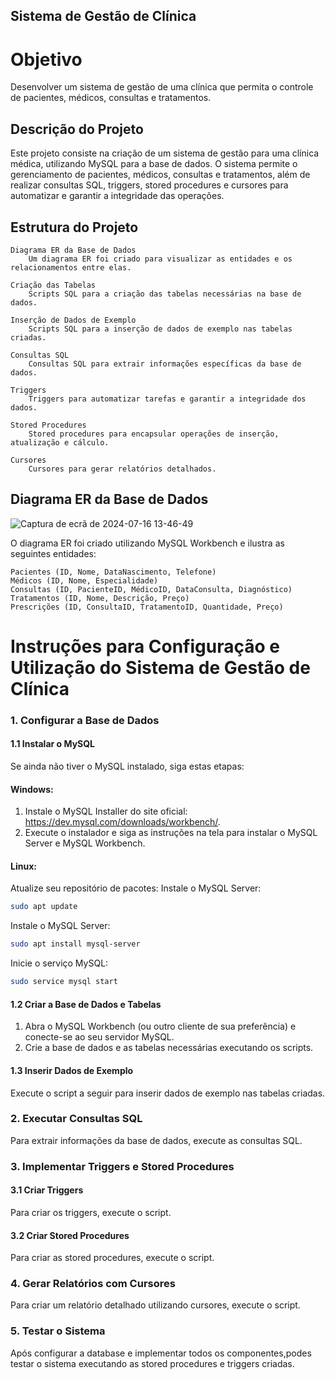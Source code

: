 ## Sistema de Gestão de Clínica

# Objetivo

Desenvolver um sistema de gestão de uma clínica que permita o controle de pacientes, médicos, consultas e tratamentos.

## Descrição do Projeto

Este projeto consiste na criação de um sistema de gestão para uma clínica médica, utilizando MySQL para a base de dados. O sistema permite o gerenciamento de pacientes, médicos, consultas e tratamentos, além de realizar consultas SQL, triggers, stored procedures e cursores para automatizar e garantir a integridade das operações.

## Estrutura do Projeto

    Diagrama ER da Base de Dados
        Um diagrama ER foi criado para visualizar as entidades e os relacionamentos entre elas.

    Criação das Tabelas
        Scripts SQL para a criação das tabelas necessárias na base de dados.

    Inserção de Dados de Exemplo
        Scripts SQL para a inserção de dados de exemplo nas tabelas criadas.

    Consultas SQL
        Consultas SQL para extrair informações específicas da base de dados.

    Triggers
        Triggers para automatizar tarefas e garantir a integridade dos dados.

    Stored Procedures
        Stored procedures para encapsular operações de inserção, atualização e cálculo.

    Cursores
        Cursores para gerar relatórios detalhados.

## Diagrama ER da Base de Dados
![Captura de ecrã de 2024-07-16 13-46-49](https://github.com/user-attachments/assets/e5d23103-f746-4e23-91cc-b4a84141b1a0)

O diagrama ER foi criado utilizando MySQL Workbench e ilustra as seguintes entidades:

    Pacientes (ID, Nome, DataNascimento, Telefone)
    Médicos (ID, Nome, Especialidade)
    Consultas (ID, PacienteID, MédicoID, DataConsulta, Diagnóstico)
    Tratamentos (ID, Nome, Descrição, Preço)
    Prescrições (ID, ConsultaID, TratamentoID, Quantidade, Preço)

# Instruções para Configuração e Utilização do Sistema de Gestão de Clínica
### 1. Configurar a Base de Dados
#### 1.1 Instalar o MySQL

Se ainda não tiver o MySQL instalado, siga estas etapas:

#### Windows:
1. Instale o MySQL Installer do site oficial: https://dev.mysql.com/downloads/workbench/.
2. Execute o instalador e siga as instruções na tela para instalar o MySQL Server e MySQL Workbench.

#### Linux:
Atualize seu repositório de pacotes:
Instale o MySQL Server:
```bash
sudo apt update
```
Instale o MySQL Server:
```bash
sudo apt install mysql-server
```
Inicie o serviço MySQL:
```bash
sudo service mysql start
```

#### 1.2 Criar a Base de Dados e Tabelas

1. Abra o MySQL Workbench (ou outro cliente de sua preferência) e conecte-se ao seu servidor MySQL.
2. Crie a base de dados e as tabelas necessárias executando os scripts.

#### 1.3 Inserir Dados de Exemplo

Execute o script a seguir para inserir dados de exemplo nas tabelas criadas.

### 2. Executar Consultas SQL

Para extrair informações da base de dados, execute as consultas SQL.

### 3. Implementar Triggers e Stored Procedures
#### 3.1 Criar Triggers

Para criar os triggers, execute o script.

#### 3.2 Criar Stored Procedures

Para criar as stored procedures, execute o script.

### 4. Gerar Relatórios com Cursores

Para criar um relatório detalhado utilizando cursores, execute o script.

### 5. Testar o Sistema

Após configurar a database e implementar todos os componentes,podes testar o sistema executando as stored procedures e triggers criadas.


